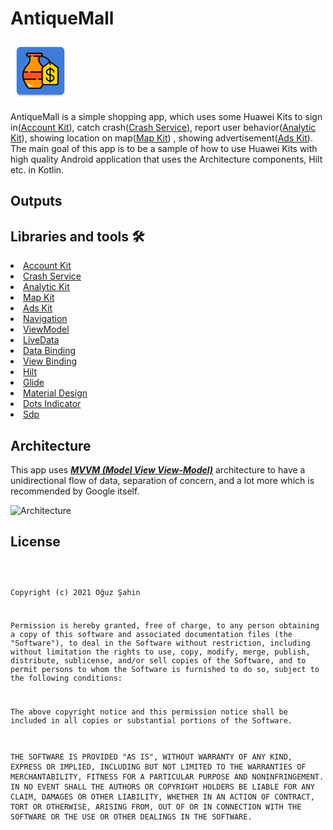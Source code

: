 # AntiqueMall
![appicon](https://github.com/oguz-sahin/AntiqueMall/blob/develop/app/src/main/res/mipmap-xhdpi/ic_app_icon.png)

AntiqueMall is a simple shopping app, which uses some Huawei Kits to sign in([Account Kit](https://developer.huawei.com/consumer/en/doc/development/HMSCore-Guides/android-introduction-0000001098842325)), catch crash([Crash Service](https://developer.huawei.com/consumer/en/doc/development/AppGallery-connect-Guides/agc-crash-introduction-0000001055732708)), report user behavior([Analytic Kit](https://developer.huawei.com/consumer/en/doc/development/HMSCore-Guides/introduction-0000001050745149)), showing location on map([Map Kit](https://developer.huawei.com/consumer/en/doc/development/HMSCore-Guides/android-sdk-introduction-0000001061991291)) , showing advertisement([Ads Kit](https://developer.huawei.com/consumer/en/doc/development/HMSCore-Guides/publisher-service-introduction-0000001070671805)). The main goal of this app is to be a sample of how to use Huawei Kits with high quality Android application that uses the Architecture components, Hilt etc. in Kotlin.

<h2 id="Outputs">Outputs</h2>


## Libraries and tools 🛠

<li><a href="https://developer.huawei.com/consumer/en/doc/development/HMSCore-Guides/android-introduction-0000001098842325">Account Kit</a></li>
<li><a href="https://developer.huawei.com/consumer/en/doc/development/AppGallery-connect-Guides/agc-crash-introduction-0000001055732708">Crash Service</a></li>
<li><a href="https://developer.huawei.com/consumer/en/doc/development/HMSCore-Guides/introduction-0000001050745149">Analytic Kit</a></li>
<li><a href="https://developer.huawei.com/consumer/en/doc/development/HMSCore-Guides/android-sdk-introduction-0000001061991291">Map Kit</a></li>
<li><a href="https://developer.huawei.com/consumer/en/doc/development/HMSCore-Guides/publisher-service-introduction-0000001070671805">Ads Kit</a></li>
<li><a href="https://developer.android.com/topic/libraries/architecture/navigation/">Navigation</a></li>
<li><a href="https://developer.android.com/topic/libraries/architecture/viewmodel">ViewModel</a></li>
<li><a href="https://developer.android.com/topic/libraries/architecture/livedata">LiveData</a></li>
<li><a href="https://developer.android.com/topic/libraries/data-binding">Data Binding</a></li>
<li><a href="https://developer.android.com/topic/libraries/view-binding">View Binding</a></li>
<li><a href="https://developer.android.com/training/dependency-injection/hilt-android">Hilt</a></li>
<li><a href="https://bumptech.github.io/glide/">Glide</a></li>
<li><a href="https://material.io/develop/android/docs/getting-started/">Material Design</a></li>
<li><a href="https://github.com/tommybuonomo/dotsindicator">Dots Indicator</a></li>
<li><a href="https://github.com/intuit/sdp">Sdp</a></li>




## Architecture
This app uses [***MVVM (Model View View-Model)***](https://developer.android.com/jetpack/docs/guide#recommended-app-arch) architecture to have a unidirectional flow of data, separation of concern, and a lot more which is recommended by Google itself.

![Architecture](https://developer.android.com/topic/libraries/architecture/images/final-architecture.png)


<h2 id="license">License</h2>
<pre><code>

Copyright (c) 2021 Oğuz Şahin

Permission is hereby granted, free of charge, to any person obtaining a copy
of this software and associated documentation files (the "Software"), to deal
in the Software without restriction, including without limitation the rights
to use, copy, modify, merge, publish, distribute, sublicense, and/or sell
copies of the Software, and to permit persons to whom the Software is
furnished to do so, subject to the following conditions:

The above copyright notice and this permission notice shall be included in all
copies or substantial portions of the Software.

THE SOFTWARE IS PROVIDED "AS IS", WITHOUT WARRANTY OF ANY KIND, EXPRESS OR
IMPLIED, INCLUDING BUT NOT LIMITED TO THE WARRANTIES OF MERCHANTABILITY,
FITNESS FOR A PARTICULAR PURPOSE AND NONINFRINGEMENT. IN NO EVENT SHALL THE
AUTHORS OR COPYRIGHT HOLDERS BE LIABLE FOR ANY CLAIM, DAMAGES OR OTHER
LIABILITY, WHETHER IN AN ACTION OF CONTRACT, TORT OR OTHERWISE, ARISING FROM,
OUT OF OR IN CONNECTION WITH THE SOFTWARE OR THE USE OR OTHER DEALINGS IN THE
SOFTWARE.
</code></pre>